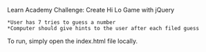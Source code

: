 Learn Academy Challenge: Create Hi Lo Game with jQuery


    *User has 7 tries to guess a number
    *Computer should give hints to the user after each filed guess

To run, simply open the index.html file locally.
